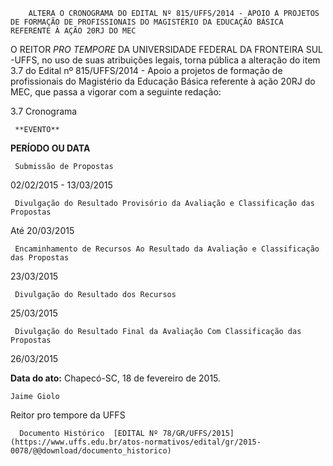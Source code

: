         ALTERA O CRONOGRAMA DO EDITAL Nº 815/UFFS/2014 - APOIO A PROJETOS DE FORMAÇÃO DE PROFISSIONAIS DO MAGISTÉRIO DA EDUCAÇÃO BÁSICA REFERENTE À AÇÃO 20RJ DO MEC  

O REITOR *PRO TEMPORE* DA UNIVERSIDADE FEDERAL DA FRONTEIRA SUL -UFFS, no uso de suas atribuições legais, torna pública a alteração do item 3.7 do Edital nº 815/UFFS/2014 - Apoio a projetos de formação de profissionais do Magistério da Educação Básica referente à ação 20RJ do MEC, que passa a vigorar com a seguinte redação:

 3.7 Cronograma

     **EVENTO**

   **PERÍODO OU DATA**

     Submissão de Propostas

   02/02/2015 - 13/03/2015

     Divulgação do Resultado Provisório da Avaliação e Classificação das Propostas

   Até 20/03/2015

     Encaminhamento de Recursos Ao Resultado da Avaliação e Classificação das Propostas 

   23/03/2015

     Divulgação do Resultado dos Recursos

   25/03/2015

     Divulgação do Resultado Final da Avaliação Com Classificação das Propostas

   26/03/2015

      

   **Data do ato:** Chapecó-SC, 18 de fevereiro de 2015.   
 

    Jaime Giolo   
 Reitor pro tempore da UFFS 

      Documento Histórico  [EDITAL Nº 78/GR/UFFS/2015](https://www.uffs.edu.br/atos-normativos/edital/gr/2015-0078/@@download/documento_historico)     
      